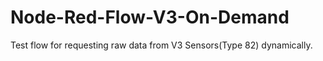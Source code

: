 # Node-Red-Flow-V3-On-Demand
Test flow for requesting raw data from V3 Sensors(Type 82) dynamically.
